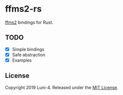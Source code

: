 # ffms2-rs

[ffms2](https://github.com/FFMS/ffms2) bindings for Rust.

## TODO
- [x] Simple bindings
- [x] Safe abstraction
- [x] Examples

## License

Copyright 2019 Luni-4. Released under the [MIT License](LICENSE).

